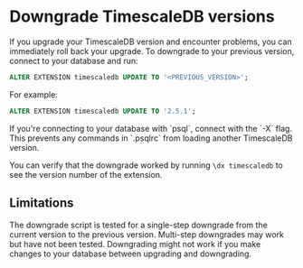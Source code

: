 # Downgrade TimescaleDB versions
If you upgrade your TimescaleDB version and encounter problems, you can
immediately roll back your upgrade. To downgrade to your previous version,
connect to your database and run:
```sql
ALTER EXTENSION timescaledb UPDATE TO '<PREVIOUS_VERSION>';
```

For example:
```sql
ALTER EXTENSION timescaledb UPDATE TO '2.5.1';
```

<highlight type="important"> 
If you're connecting to your database with `psql`,
connect with the `-X` flag. This prevents any commands in `.psqlrc` from loading
another TimescaleDB version. 
</highlight>

You can verify that the downgrade worked by running `\dx timescaledb` to see the
version number of the extension.

## Limitations
The downgrade script is tested for a single-step downgrade from the current
version to the previous version. Multi-step downgrades may work but have not
been tested. Downgrading might not work if you make changes to your database
between upgrading and downgrading.
